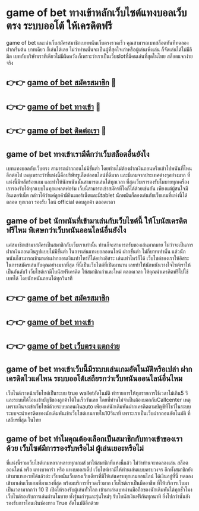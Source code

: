 # game of bet ทางเข้าหลักเว็บไซต์แทงบอลเว็บตรง ระบบออโต้ ให้เครดิตฟรี

game of bet แนะนำเว็บสมัครสมาชิกเบทพนันเว็บตรงรวดเร็ว คุณสามารถเบทสล็อตทันทีทดลองฝากเริ่มต้น บาทเดียว ก็เล่นได้เลย ไม่ว่าท่านนั้นจะเป็นผู้ที่สุดใจเก่าหรือผู้เล่นเพิ่งเล่น ก็จัดเล่นได้ไม่มีลิมิต เบทกับบริษัทเราทีเดียวไม่มีผิดหวัง ก็เพราะว่าเราเป็นเว็บslotที่มีคนเล่นที่สุดในไทย สล็อตแจกง่ายจริง

## 👉👉 [game of bet สมัครสมาชิก](https://bit.ly/3Ckzg5n) 🎰
## 👉👉 [game of bet ทางเข้า](https://bit.ly/3Ckzg5n) 🎰
## 👉👉 [game of bet ติดต่อเรา](https://bit.ly/3Ckzg5n) 🎰

## game of bet ทางเข้าเรามีดีกว่าเว็บสล็อตอื่นยังไง
เบทแทงบอลกับเว็บตรง สามารถฝากถอนไม่มีขั้นต่ำ โดยท่านไม่ต้องฝากเงินถอนหรือเข้าไปพนันที่ไหนอีกต่อไป เหตุเพราะว่าที่แห่งนี้คือบริษัทรูเล็ตต์ออนไลน์ที่ดีมาก และมีเกมจากประเทศต่างๆอย่างมาก ที่แห่งนี้มีหลักร้อยเกม และทำให้นักพนันนั้นสามารถเล่นได้ทุกเวลา ที่สุดเว็บเรารองรับโมบายทุกเครื่อง เรารองรับได้ทุกแบบในทุกแพลตฟอร์ม เว็บนี่สามารถเข้าสมัครที่ใดก็ได้ด้วยเช่นกัน เพียงแต่ผู้สนใจมีอินเตอร์เน็ต กล่าวได้ว่าแค่ลูกค้ามีอินเตอร์เน็ตและมีtablet นักพนันก็ลองเล่นกับเว็บเกมที่แห่งนี้ได้ตลอด ทุกเวลา รองรับ ไลน์ official ตอบลูกค้า ตลอดเวลา

## game of bet นักพนันที่เข้ามาเล่นกับเว็บไซต์นี้ ให้โบนัสเครดิตฟรีไหม พิเศษกว่าเว็บพนันออนไลน์อื่นยังไง
แค่สมาชิกเข้ามาสมัครเป็นสมาชิกกับเว็บเราเท่านั้น ท่านก็จะสามารถรับของเล่นมากมาย ไม่ว่าจะเป็นการฝากเงินถอนเงินรูปแบบไม่มีขั้นต่ำ ในการเล่นแทงบอลออนไลน์ ฝากขั้นต่ำ ไม่กี่บาทเท่านั้น แล้วนักพนันก็สามารถเข้ามาเล่นฝากถอนเงินเท่าไหร่ก็ได้อย่างอิสระ เล่นเท่าไหร่ก็ได้ เว็บไซต์ของเราให้อิสระในการสมัครเล่นกับคุณอย่างมากที่สุด ที่นี่เป็นเว็บไซต์ที่เปิดมานาน เลยทำให้นักพนันวางใจไซต์เราให้เป็นอันดับ1 เว็บไซต์เรามีโบนัสฟรีเครดิต ให้สมาชิกเก่าและใหม่ ตลอดเวลา ให้คุณนำเครดิตฟรีไปใช้เบทได้ โดยนักพนันถอนได้ทุกวินาที

## 👉👉 [game of bet สมัครสมาชิก](https://bit.ly/3Ckzg5n)
## 👉👉 [game of bet ทางเข้า](https://bit.ly/3Ckzg5n)
## 👉👉 [game of bet เว็บตรง แตกง่าย](https://bit.ly/3Ckzg5n)

## game of bet ทางเข้าเว็บนี้มีระบบเล่นเกมอัตโนมัติหรือเปล่า ฝากเครดิตไวแค่ไหน ระบบออโต้เสถียรกว่าเว็บพนันออนไลน์อื่นไหม
เว็บไซต์เราหน้าเว็บไซต์เป็นระบบ true walletอัตโนมัติ ทำรายการให้ทุกรายการใช้เวลาไม่เกิน5 วิ และระบบได้โอนเข้าบัญชีของลูกค้าได้ในเร็ววันเลย โดยที่ท่านไม่จำเป็นต้องบอกกับCallcenter เหตุเพราะเงินจะเข้าเว็บไซต์ด้วยระบบถอนเงินauto เพียงแค่นักเดิมพันฝากเครดิตตามบัญชีที่โชว์ในระบบ ระบบจะนำเครดิตของนักเดิมพันเข้าเว็บไซต์เกมภายใน10วินาที เพราะเราเป็นเว็บฝากถอนอัตโนมัติ ที่เสถียรที่สุด ในไทย

## game of bet ทำไมคุณต้องเลือกเป็นสมาชิกกับทางเข้าของเราด้วย เว็บไซต์มีการรองรับหรือไม่ ผู้เล่นเยอะหรือไม่
ที่แห่งนี้รวมเว็บไซต์เกมหลากหลายทุกเกมส์ มาให้สมาชิกที่แห่งนี้แล้ว ไม่ว่าท่านจะทดลองเล่น สล็อตออนไลน์ หรือ แทงบาคาร่า หรือ แทงบอลสเต็ป เว็บไซต์เรามีให้ท่านเล่นแบบครบวงจร อีกทั้งสมาชิกยังเข้ามาแทงหวยได้แล้วล่ะ เว็บพนันเว็บตรงเว็บเดียวที่มีให้เล่นครบทุกเกมออนไลน์ ได้เงินอยู่ที่นี่ ทดลองเข้ามาเล่นเว็บเกมที่มาแรงที่สุด พร้อมบริการที่รวดเร็วมาก เว็บไซต์เราเป็นมืออาชีพ ที่ให้บริการเว็บมาเป็นเวลามากกว่า 10 ปี เปิดให้รองรับผู้เล่นทั่วโลก เข้ามาเล่นเบทผ่านมือถือของนักเดิมพันได้ทุกชั่วโมง เว็บไซต์รองรับการเล่นผ่านโมบาย ทั้งรุ่นเก่าๆและรุ่นใหม่ๆ รับโบนัสเงินฟรีกันทุกนาที ยิ่งไปกว่านั้นยังรองรับการโอนเงินช่องทาง True อัตโนมัติอีกด้วย
